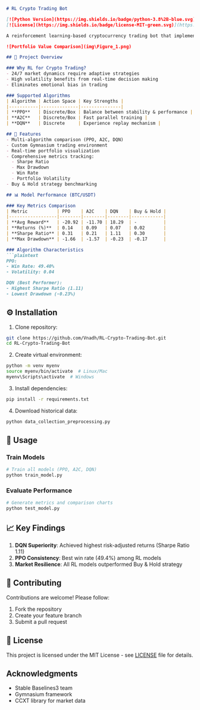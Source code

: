 ```markdown
# RL Crypto Trading Bot

[![Python Version](https://img.shields.io/badge/python-3.8%2B-blue.svg)](https://www.python.org/)
[![License](https://img.shields.io/badge/license-MIT-green.svg)](https://opensource.org/licenses/MIT)

A reinforcement learning-based cryptocurrency trading bot that implements and compares PPO, A2C, and DQN algorithms for BTC/USDT trading strategies.

![Portfolio Value Comparison](img\Figure_1.png)

## 📌 Project Overview

### Why RL for Crypto Trading?
- 24/7 market dynamics require adaptive strategies
- High volatility benefits from real-time decision making
- Eliminates emotional bias in trading

### Supported Algorithms
| Algorithm | Action Space | Key Strengths |
|-----------|--------------|---------------|
| **PPO**   | Discrete/Box | Balance between stability & performance |
| **A2C**   | Discrete/Box | Fast parallel training |
| **DQN**   | Discrete     | Experience replay mechanism |

## 🚀 Features
- Multi-algorithm comparison (PPO, A2C, DQN)
- Custom Gymnasium trading environment
- Real-time portfolio visualization
- Comprehensive metrics tracking:
  - Sharpe Ratio
  - Max Drawdown
  - Win Rate
  - Portfolio Volatility
- Buy & Hold strategy benchmarking

## 📊 Model Performance (BTC/USDT)

### Key Metrics Comparison
| Metric           | PPO    | A2C    | DQN    | Buy & Hold |
|------------------|--------|--------|--------|------------|
| **Avg Reward**   | -20.92 | -11.70 | 18.29  | -          |
| **Returns (%)**  | 0.14   | 0.09   | 0.07   | 0.02       |
| **Sharpe Ratio** | 0.31   | 0.21   | 1.11   | 0.30       |
| **Max Drawdown** | -1.66  | -1.57  | -0.23  | -0.17      |

### Algorithm Characteristics
```plaintext
PPO:
- Win Rate: 49.40%
- Volatility: 0.04

DQN (Best Performer):
- Highest Sharpe Ratio (1.11)
- Lowest Drawdown (-0.23%)
```

## ⚙️ Installation

1. Clone repository:
```bash
git clone https://github.com/Vnadh/RL-Crypto-Trading-Bot.git
cd RL-Crypto-Trading-Bot
```

2. Create virtual environment:
```bash
python -m venv myenv
source myenv/bin/activate  # Linux/Mac
myenv\Scripts\activate  # Windows
```

3. Install dependencies:
```bash
pip install -r requirements.txt
```

4. Download historical data:
```bash
python data_collection_preprocessing.py
```

## 🧠 Usage

### Train Models
```bash
# Train all models (PPO, A2C, DQN)
python train_model.py
```

### Evaluate Performance
```bash
# Generate metrics and comparison charts
python test_model.py
```
## 📈 Key Findings
1. **DQN Superiority**: Achieved highest risk-adjusted returns (Sharpe Ratio 1.11)
2. **PPO Consistency**: Best win rate (49.4%) among RL models
3. **Market Resilience**: All RL models outperformed Buy & Hold strategy

## 🤝 Contributing
Contributions are welcome! Please follow:
1. Fork the repository
2. Create your feature branch
3. Submit a pull request

## 📜 License
This project is licensed under the MIT License - see [LICENSE](LICENSE) file for details.

## Acknowledgments
- Stable Baselines3 team
- Gymnasium framework
- CCXT library for market data
``` 